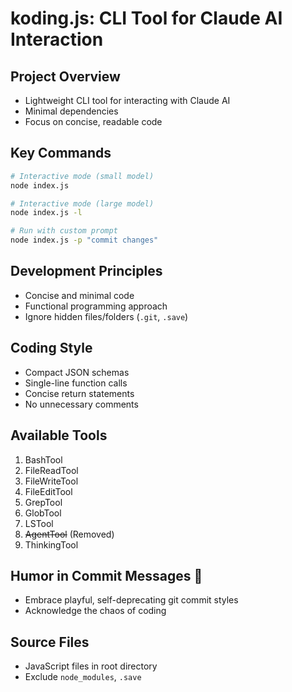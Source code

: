 # koding.js: CLI Tool for Claude AI Interaction

## Project Overview
- Lightweight CLI tool for interacting with Claude AI
- Minimal dependencies
- Focus on concise, readable code

## Key Commands
```bash
# Interactive mode (small model)
node index.js

# Interactive mode (large model)
node index.js -l

# Run with custom prompt
node index.js -p "commit changes"
```

## Development Principles
- Concise and minimal code
- Functional programming approach
- Ignore hidden files/folders (`.git`, `.save`)

## Coding Style
- Compact JSON schemas
- Single-line function calls
- Concise return statements
- No unnecessary comments

## Available Tools
1. BashTool
2. FileReadTool
3. FileWriteTool
4. FileEditTool
5. GrepTool
6. GlobTool
7. LSTool
8. ~~AgentTool~~ (Removed)
9. ThinkingTool

## Humor in Commit Messages 🤖
- Embrace playful, self-deprecating git commit styles
- Acknowledge the chaos of coding

## Source Files
- JavaScript files in root directory
- Exclude `node_modules`, `.save`

